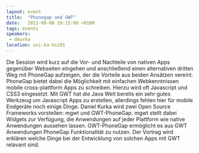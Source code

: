 ```yaml
---
layout: event
title:  "Phonegap und GWT"
date:   2012-08-08 19:15:00 +0100
tags: events
speakers:
 - dkurka
location: uni-ka-hs101
---
```


Die Session wird kurz auf die Vor- und Nachteile von nativen Apps gegenüber Webseiten eingehen und anschließend einen alternativen dritten Weg mit PhoneGap aufzeigen, der die Vorteile aus beiden Ansätzen vereint. PhoneGap bietet dabei die Möglichkeit mit einfachen Webkenntnissen mobile cross-plattform Apps zu schreiben. Hierzu wird oft Javascript und CSS3 eingesetzt. Mit GWT hat die Java Welt bereits ein sehr gutes Werkzeug um Javascript Apps zu erstellen, allerdings fehlen hier für mobile Endgeräte noch einige Dinge. Daniel Kurka wird zwei Open Source Frameworks vorstellen: mgwt und GWT-PhoneGap. mgwt stellt dabei Widgets zur Verfügung, die Anwendungen auf jeder Plattform wie native Anwendungen aussehen lassen. GWT-PhoneGap ermöglicht es aus GWT Anwendungen PhoneGap Funktionalität zu nutzen. Der Vortrag wird erklären welche Dinge bei der Entwicklung von solchen Apps mit GWT relavant sind.
